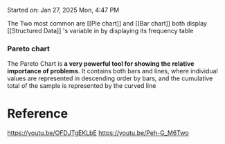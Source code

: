 Started on:  Jan 27, 2025 Mon, 4:47 PM

The Two most common are [[Pie chart]] and [[Bar chart]]
both display [[Structured Data]] 's variable in by displaying its frequency table

### Pareto chart

The Pareto Chart is **a very powerful tool for showing the relative importance of problems**. It contains both bars and lines, where individual values are represented in descending order by bars, and the cumulative total of the sample is represented by the curved line
# Reference
https://youtu.be/OFDJTgEKLbE
https://youtu.be/Peh-G_M6Two
